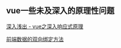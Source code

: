 ## vue一些未及深入的原理性问题

[深入浅出 - vue之深入响应式原理 ](https://github.com/berwin/Blog/issues/11) 

[前端数据的双向绑定方法](http://jixianqianduan.com/frontend-javascript/2015/11/29/js-data-two-ways-binding.html) 

